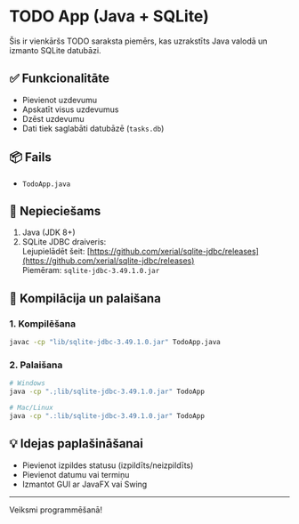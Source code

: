 
# TODO App (Java + SQLite)

Šis ir vienkāršs TODO saraksta piemērs, kas uzrakstīts Java valodā un izmanto SQLite datubāzi.

## ✅ Funkcionalitāte
- Pievienot uzdevumu
- Apskatīt visus uzdevumus
- Dzēst uzdevumu
- Dati tiek saglabāti datubāzē (`tasks.db`)

## 📦 Fails
- `TodoApp.java`

## 🔧 Nepieciešams
1. Java (JDK 8+)
2. SQLite JDBC draiveris:  
   Lejupielādēt šeit: [https://github.com/xerial/sqlite-jdbc/releases](https://github.com/xerial/sqlite-jdbc/releases)  
   Piemēram: `sqlite-jdbc-3.49.1.0.jar`

## 🚀 Kompilācija un palaišana

### 1. Kompilēšana
```bash
javac -cp "lib/sqlite-jdbc-3.49.1.0.jar" TodoApp.java
```

### 2. Palaišana
```bash
# Windows
java -cp ".;lib/sqlite-jdbc-3.49.1.0.jar" TodoApp

# Mac/Linux
java -cp ".:lib/sqlite-jdbc-3.49.1.0.jar" TodoApp
```

## 💡 Idejas paplašināšanai
- Pievienot izpildes statusu (izpildīts/neizpildīts)
- Pievienot datumu vai termiņu
- Izmantot GUI ar JavaFX vai Swing

---

Veiksmi programmēšanā!
